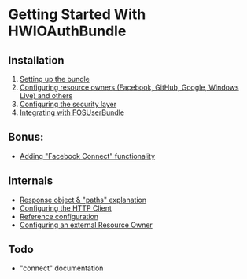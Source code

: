 Getting Started With HWIOAuthBundle
===================================

## Installation

1. [Setting up the bundle](1-setting_up_the_bundle.md)
2. [Configuring resource owners (Facebook, GitHub, Google, Windows Live) and others](2-configuring_resource_owners.md)
3. [Configuring the security layer](3-configuring_the_security_layer.md)
4. [Integrating with FOSUserBundle](4-integrating_fosub.md)

## Bonus:

- [Adding "Facebook Connect" functionality](bonus/facebook-connect.md)

## Internals

- [Response object & "paths" explanation](internals/response_object_and_paths.md)
- [Configuring the HTTP Client](internals/configuring_the_http_client.md)
- [Reference configuration](internals/reference_configuration.md)
- [Configuring an external Resource Owner](internals/external_resource_owner.md)

## Todo

- "connect" documentation
